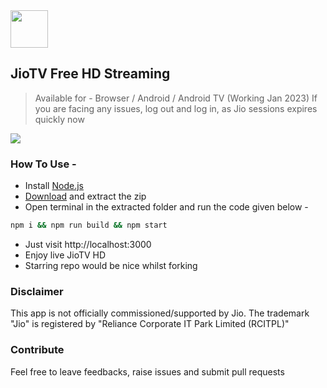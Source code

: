 <div>
<img src="https://raw.githubusercontent.com/botallen/plugin.video.jiotv/main/resources/icon.png" height="60" width="60">

## JioTV Free HD Streaming

> Available for - Browser / Android / Android TV (Working Jan 2023)
> If you are facing any issues, log out and log in, as Jio sessions expires quickly now

<img src="https://img.shields.io/badge/Status-Working-green"/>

</div>

### How To Use -

<!-- <br> -->

<!-- > Method 1 -

- Install [Docker](https://docs.docker.com/get-docker/)
- Open terminal and run the code given below -

```sh
docker run -d -p 3000:3000 nrjdalal/jiotv
```

- Just visit http://localhost:3000
- Enjoy live JioTV HD -->

<!-- <br> -->

- Install [Node.js](https://nodejs.org/en/download/)
- [Download](https://github.com/nrjdalal/JioTV-Next/archive/main.zip) and extract the zip
- Open terminal in the extracted folder and run the code given below -

```sh
npm i && npm run build && npm start
```

- Just visit http://localhost:3000
- Enjoy live JioTV HD
- Starring repo would be nice whilst forking

### Disclaimer

This app is not officially commissioned/supported by Jio. The trademark "Jio" is registered by "Reliance Corporate IT Park Limited (RCITPL)"

### Contribute

Feel free to leave feedbacks, raise issues and submit pull requests
